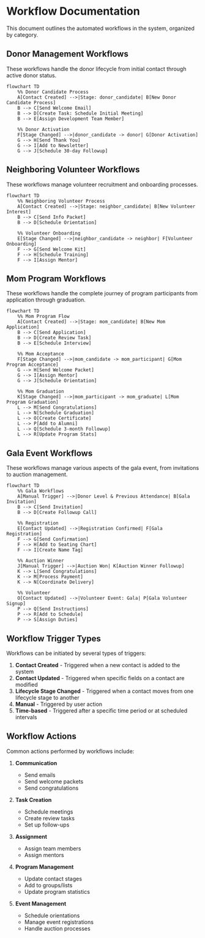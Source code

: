# Workflow Documentation

This document outlines the automated workflows in the system, organized by category.

## Donor Management Workflows

These workflows handle the donor lifecycle from initial contact through active donor status.

```mermaid
flowchart TD
    %% Donor Candidate Process
    A[Contact Created] -->|Stage: donor_candidate| B[New Donor Candidate Process]
    B --> C[Send Welcome Email]
    B --> D[Create Task: Schedule Initial Meeting]
    B --> E[Assign Development Team Member]
    
    %% Donor Activation
    F[Stage Changed] -->|donor_candidate -> donor| G[Donor Activation]
    G --> H[Send Thank You]
    G --> I[Add to Newsletter]
    G --> J[Schedule 30-day Followup]
```

## Neighboring Volunteer Workflows

These workflows manage volunteer recruitment and onboarding processes.

```mermaid
flowchart TD
    %% Neighboring Volunteer Process
    A[Contact Created] -->|Stage: neighbor_candidate| B[New Volunteer Interest]
    B --> C[Send Info Packet]
    B --> D[Schedule Orientation]
    
    %% Volunteer Onboarding
    E[Stage Changed] -->|neighbor_candidate -> neighbor| F[Volunteer Onboarding]
    F --> G[Send Welcome Kit]
    F --> H[Schedule Training]
    F --> I[Assign Mentor]
```

## Mom Program Workflows

These workflows handle the complete journey of program participants from application through graduation.

```mermaid
flowchart TD
    %% Mom Program Flow
    A[Contact Created] -->|Stage: mom_candidate| B[New Mom Application]
    B --> C[Send Application]
    B --> D[Create Review Task]
    B --> E[Schedule Interview]
    
    %% Mom Acceptance
    F[Stage Changed] -->|mom_candidate -> mom_participant| G[Mom Program Acceptance]
    G --> H[Send Welcome Packet]
    G --> I[Assign Mentor]
    G --> J[Schedule Orientation]
    
    %% Mom Graduation
    K[Stage Changed] -->|mom_participant -> mom_graduate| L[Mom Program Graduation]
    L --> M[Send Congratulations]
    L --> N[Schedule Graduation]
    L --> O[Create Certificate]
    L --> P[Add to Alumni]
    L --> Q[Schedule 3-month Followup]
    L --> R[Update Program Stats]
```

## Gala Event Workflows

These workflows manage various aspects of the gala event, from invitations to auction management.

```mermaid
flowchart TD
    %% Gala Workflows
    A[Manual Trigger] -->|Donor Level & Previous Attendance| B[Gala Invitation]
    B --> C[Send Invitation]
    B --> D[Create Followup Call]
    
    %% Registration
    E[Contact Updated] -->|Registration Confirmed| F[Gala Registration]
    F --> G[Send Confirmation]
    F --> H[Add to Seating Chart]
    F --> I[Create Name Tag]
    
    %% Auction Winner
    J[Manual Trigger] -->|Auction Won| K[Auction Winner Followup]
    K --> L[Send Congratulations]
    K --> M[Process Payment]
    K --> N[Coordinate Delivery]
    
    %% Volunteer
    O[Contact Updated] -->|Volunteer Event: Gala| P[Gala Volunteer Signup]
    P --> Q[Send Instructions]
    P --> R[Add to Schedule]
    P --> S[Assign Duties]
```

## Workflow Trigger Types

Workflows can be initiated by several types of triggers:

1. **Contact Created** - Triggered when a new contact is added to the system
2. **Contact Updated** - Triggered when specific fields on a contact are modified
3. **Lifecycle Stage Changed** - Triggered when a contact moves from one lifecycle stage to another
4. **Manual** - Triggered by user action
5. **Time-based** - Triggered after a specific time period or at scheduled intervals

## Workflow Actions

Common actions performed by workflows include:

1. **Communication**
   - Send emails
   - Send welcome packets
   - Send congratulations
   
2. **Task Creation**
   - Schedule meetings
   - Create review tasks
   - Set up follow-ups
   
3. **Assignment**
   - Assign team members
   - Assign mentors
   
4. **Program Management**
   - Update contact stages
   - Add to groups/lists
   - Update program statistics
   
5. **Event Management**
   - Schedule orientations
   - Manage event registrations
   - Handle auction processes
